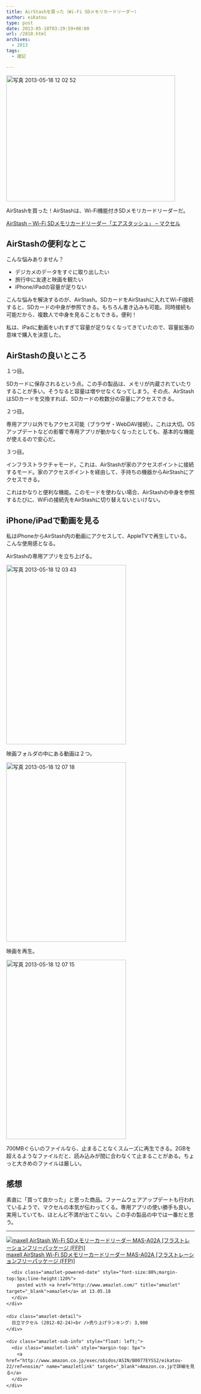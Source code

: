 ```yaml
---
title: AirStashを買った（Wi-Fi SDメモリカードリーダー）
author: eiKatou
type: post
date: 2013-05-18T03:29:59+00:00
url: /2810.html
archives:
  - 2013
tags:
  - 雑記

---
```

[<img src="/blog/uploads/2013/05/d6dce8e5e048be3622c4eab967c953ab.jpg" alt="写真 2013-05-18 12 02 52" width="451" height="337" class="alignnone size-full wp-image-2825" srcset="/blog/uploads/2013/05/d6dce8e5e048be3622c4eab967c953ab.jpg 451w, /blog/uploads/2013/05/d6dce8e5e048be3622c4eab967c953ab-300x224.jpg 300w" sizes="(max-width: 451px) 100vw, 451px" />][1]
  
AirStashを買った！AirStashは、Wi-Fi機能付きSDメモリカードリーダーだ。
  
[AirStash &#8211; Wi-Fi SDメモリカードリーダー「エアスタッシュ」 &#8211; マクセル][2]

## AirStashの便利なとこ

こんな悩みありません？

  * デジカメのデータをすぐに取り出したい
  * 旅行中に友達と映画を観たい
  * iPhone/iPadの容量が足りない

こんな悩みを解決するのが、AirStash。SDカードをAirStashに入れてWi-Fi接続すると、SDカードの中身が参照できる。もちろん書き込みも可能。同時接続も可能だから、複数人で中身を見ることもできる。便利！

私は、iPadに動画をいれすぎて容量が足りなくなってきていたので、容量拡張の意味で購入を決意した。

<!--more-->

## AirStashの良いところ

１つ目。
  
SDカードに保存されるという点。この手の製品は、メモリが内蔵されていたりすることが多い。そうなると容量は増やせなくなってしまう。その点、AirStashはSDカードを交換すれば、SDカードの枚数分の容量にアクセスできる。

２つ目。
  
専用アプリ以外でもアクセス可能（ブラウザ・WebDAV接続）。これは大切。OSアップデートなどの影響で専用アプリが動かなくなったとしても、基本的な機能が使えるので安心だ。 

３つ目。
  
インフラストラクチャモード。これは、AirStashが家のアクセスポイントに接続するモード。家のアクセスポイントを経由して、手持ちの機器からAirStashにアクセスできる。

これはかなりと便利な機能。このモードを使わない場合、AirStashの中身を参照するたびに、WiFiの接続先をAirStashに切り替えないといけない。

## iPhone/iPadで動画を見る

私はiPhoneからAirStash内の動画にアクセスして、AppleTVで再生している。こんな使用感となる。

AirStashの専用アプリを立ち上げる。
  
[<img src="/blog/uploads/2013/05/b88c8aaa4b3a7bec53b88fd7300b1027.jpg" alt="写真 2013-05-18 12 03 43" width="320" height="480" class="alignnone size-full wp-image-2822" srcset="/blog/uploads/2013/05/b88c8aaa4b3a7bec53b88fd7300b1027.jpg 320w, /blog/uploads/2013/05/b88c8aaa4b3a7bec53b88fd7300b1027-200x300.jpg 200w" sizes="(max-width: 320px) 100vw, 320px" />][3]

映画フォルダの中にある動画は２つ。
  
[<img src="/blog/uploads/2013/05/3d8bf3a23121f07666472b64d1829ae9.jpg" alt="写真 2013-05-18 12 07 18" width="320" height="480" class="alignnone size-full wp-image-2821" srcset="/blog/uploads/2013/05/3d8bf3a23121f07666472b64d1829ae9.jpg 320w, /blog/uploads/2013/05/3d8bf3a23121f07666472b64d1829ae9-200x300.jpg 200w" sizes="(max-width: 320px) 100vw, 320px" />][4]

映画を再生。
  
[<img src="/blog/uploads/2013/05/a791e06d0d5471882e5e8e3016173878.jpg" alt="写真 2013-05-18 12 07 15" width="320" height="480" class="alignnone size-full wp-image-2823" srcset="/blog/uploads/2013/05/a791e06d0d5471882e5e8e3016173878.jpg 320w, /blog/uploads/2013/05/a791e06d0d5471882e5e8e3016173878-200x300.jpg 200w" sizes="(max-width: 320px) 100vw, 320px" />][5]

700MBぐらいのファイルなら、止まることなくスムーズに再生できる。2GBを超えるようなファイルだと、読み込みが間に合わなくて止まることがある。ちょっと大きめのファイルは厳しい。

## 感想

素直に「買って良かった」と思った商品。ファームウェアアップデートも行われているようで、マクセルの本気が伝わってくる。専用アプリの使い勝手も良い。実用していても、ほとんど不満が出てこない。この手の製品の中では一番だと思う。

* * *

<div class="amazlet-box" style="margin-bottom:0px;">
  <div class="amazlet-image" style="float:left;margin:0px 12px 1px 0px;">
    <a href="http://www.amazon.co.jp/exec/obidos/ASIN/B0077EYSS2/eikatou-22/ref=nosim/" name="amazletlink" target="_blank"><img src="http://ecx.images-amazon.com/images/I/31vFQ3nIL2L._SL160_.jpg" alt="maxell AirStash Wi-Fi SDメモリーカードリーダー MAS-A02A [フラストレーションフリーパッケージ (FFP)]" style="border: none;" /></a>
  </div>
  
  <div class="amazlet-info" style="line-height:120%; margin-bottom: 10px">
    <div class="amazlet-name" style="margin-bottom:10px;line-height:120%">
      <a href="http://www.amazon.co.jp/exec/obidos/ASIN/B0077EYSS2/eikatou-22/ref=nosim/" name="amazletlink" target="_blank">maxell AirStash Wi-Fi SDメモリーカードリーダー MAS-A02A [フラストレーションフリーパッケージ (FFP)]</a></p> 
      
      <div class="amazlet-powered-date" style="font-size:80%;margin-top:5px;line-height:120%">
        posted with <a href="http://www.amazlet.com/" title="amazlet" target="_blank">amazlet</a> at 13.05.18
      </div>
    </div>
    
    <div class="amazlet-detail">
      日立マクセル (2012-02-24)<br />売り上げランキング: 3,900
    </div>
    
    <div class="amazlet-sub-info" style="float: left;">
      <div class="amazlet-link" style="margin-top: 5px">
        <a href="http://www.amazon.co.jp/exec/obidos/ASIN/B0077EYSS2/eikatou-22/ref=nosim/" name="amazletlink" target="_blank">Amazon.co.jpで詳細を見る</a>
      </div>
    </div>
  </div>
  
  <div class="amazlet-footer" style="clear: left">
  </div>
</div>

 [1]: /blog/uploads/2013/05/d6dce8e5e048be3622c4eab967c953ab.jpg
 [2]: http://www.maxell.co.jp/airstash/
 [3]: /blog/uploads/2013/05/b88c8aaa4b3a7bec53b88fd7300b1027.jpg
 [4]: /blog/uploads/2013/05/3d8bf3a23121f07666472b64d1829ae9.jpg
 [5]: /blog/uploads/2013/05/a791e06d0d5471882e5e8e3016173878.jpg
